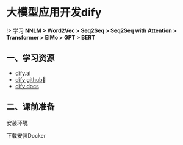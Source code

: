 # 大模型应用开发dify

!> 学习 **NNLM > Word2Vec > Seq2Seq > Seq2Seq with Attention > Transformer > ElMo > GPT > BERT**

## 一、学习资源

* [dify.ai](https://dify.ai/)
* [dify github](https://github.com/langchain-ai/langchain)💯
* [dify docs](https://docs.dify.ai/v/zh-hans)

## 二、课前准备

安装环境

下载安装Docker 

